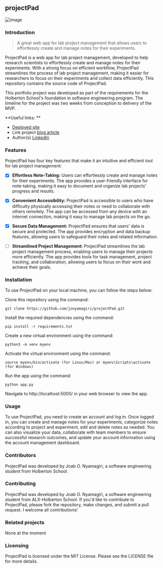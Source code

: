 ## projectPad

![image](https://user-images.githubusercontent.com/95341497/230357459-6e940b17-6157-4691-a2ef-76e084c6f7af.png)

### Introduction

> A great web app for lab project management that allows users to effortlessly create and manage notes for their experiments.

ProjectPad is a web app for lab project management, developed to help research scientists to effortlessly create and manage notes for their experiments. With a strong focus on efficient workflow, ProjectPad streamlines the process of lab project management, making it easier for researchers to focus on their experiments and collect data efficiently. This repository contains the source code of ProjectPad.

This portfolio project was developed as part of the requirements for the Holberton School's foundation in software engineering program. The timeline for the project was two weeks from conception to delivery of the MVP.

**Useful links: **
- [Deployed site](https://projectpad.onrender.com/home)
- Link project [blog article](https://medium.com/@jonyamagiri/introducing-projectpad-754ac88bae9a)
- Author(s) [LinkedIn](https://www.linkedin.com/in/jonyamagiri/)

### Features
ProjectPad has four key features that make it an intuitive and efficient tool for lab project management:

- [x] **Effortless Note-Taking:** Users can effortlessly create and manage notes for their experiments. The app provides a user-friendly interface for note-taking, making it easy to document and organize lab projects' progress and results.

- [x] **Convenient Accessibility:** ProjectPad is accessible to users who have difficulty physically accessing their notes or need to collaborate with others remotely. The app can be accessed from any device with an internet connection, making it easy to manage lab projects on the go.

- [x] **Secure Data Management:** ProjectPad ensures that users' data is secure and protected. The app provides encryption and data backup features, allowing users to safeguard their notes and related information.

- [ ] **Streamlined Project Management:** ProjectPad streamlines the lab project management process, enabling users to manage their projects more efficiently. The app provides tools for task management, project tracking, and collaboration, allowing users to focus on their work and achieve their goals.

### Installation
To use ProjectPad on your local machine, you can follow the steps below:

Clone this repository using the command: 
```
git clone https://github.com/jonyamagiri/projectPad.git
```
Install the required dependencies using the command: 
```
pip install -r requirements.txt
```
Create a new virtual environment using the command: 
```
python3 -m venv myenv
```
Activate the virtual environment using the command: 
```
source myenv/bin/activate (for Linux/Mac) or myenv\Scripts\activate (for Windows)
```
Run the app using the command: 
```
python app.py
```
Navigate to http://localhost:5000/ in your web browser to view the app.

### Usage
To use ProjectPad, you need to create an account and log in. Once logged in, you can create and manage notes for your experiments, categorize notes according to project and experiment, edit and delete notes as needed. You can also visualize your data, collaborate with team members to ensure successful research outcomes, and update your account information using the account management dashboard.


### Contributors
ProjectPad was developed by Joab O. Nyamagiri, a software engineering student from Holberton School.

### Contributing
ProjectPad was developed by Joab O. Nyamagiri, a software engineering student from ALX-Holberton School.
If you'd like to contribute to ProjectPad, please fork the repository, make changes, and submit a pull request. I welcome all contributions!

### Related projects
None at the moment

### Licensing
ProjectPad is licensed under the MIT License. Please see the LICENSE file for more details.